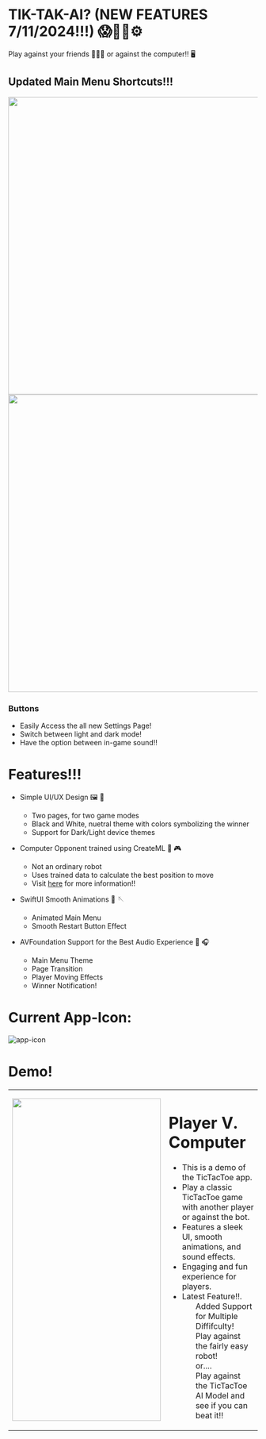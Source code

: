 # TIK-TAK-AI? (NEW FEATURES 7/11/2024!!!) 😱🕺🏾⚙️

Play against your friends 🙋🏽‍♂️ or against the computer!! 🖥️

## Updated Main Menu Shortcuts!!!
<img src=https://github.com/user-attachments/assets/ba9afb44-0e4b-4510-b6e3-d7a93f6689d5 height=600>
<img src=https://github.com/user-attachments/assets/b2680ac3-a4fc-47eb-a1da-b798786db266 height=600>

### Buttons
- Easily Access the all new Settings Page!
- Switch between light and dark mode!
- Have the option between in-game sound!!


# Features!!!

- Simple UI/UX Design 🖼️ 🎨
  - Two pages, for two game modes
  - Black and White, nuetral theme with colors symbolizing the winner
  - Support for Dark/Light device themes

- Computer Opponent trained using CreateML 🤖 🎮
  - Not an ordinary robot
  - Uses trained data to calculate the best position to move
  - Visit [here](https://github.com/natedoesthings/TicTacToe-AIModel) for more information!!
    
- SwiftUI Smooth Animations 🦋 🪡
  - Animated Main Menu
  - Smooth Restart Button Effect
    
- AVFoundation Support for the Best Audio Experience 🎼 🎧
  - Main Menu Theme
  - Page Transition
  - Player Moving Effects
  - Winner Notification!
 
# Current App-Icon:

![app-icon](https://github.com/natedoesthings/TicTacToeApp/assets/123054755/dc9889f3-4543-4180-86d3-1a1993cb13be)



# Demo!


<table>
  <tr>
    <td><img src="https://github.com/natedoesthings/TicTacToeApp/assets/123054755/9011cc56-9a4b-4f80-8efb-346afcb6d73d" width="300" height="650"></td>
    <td>
      <h1>Player V. Computer</h1>
      <ul>
        <li>This is a demo of the TicTacToe app.</li>
    <li>Play a classic TicTacToe game with another player or against the bot.</li>
    <li>Features a sleek UI, smooth animations, and sound effects.</li>
    <li>Engaging and fun experience for players.</li>
    <li>Latest Feature!!.
    <ul>
      Added Support for Multiple Diffifculty!
    </ul>
    <ul>
      Play against the fairly easy robot!
    </ul>
    <ul>
      or....
    </ul>
    <ul>
      Play against the TicTacToe AI Model and see if you can beat it!!
    </ul>
    </li>
      </ul>
    </td>
  </tr>
</table>

